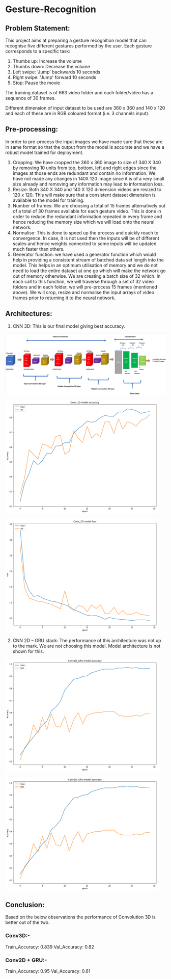 # Gesture-Recognition

## Problem Statement:
This project aims at preparing a gesture recognition model that can recognise five different gestures performed by the user. Each gesture corresponds to a specific task:
1.	Thumbs up:  Increase the volume
2.	Thumbs down: Decrease the volume
3.	Left swipe: 'Jump' backwards 10 seconds
4.	Right swipe: 'Jump' forward 10 seconds  
5.	Stop: Pause the movie

The training dataset is of 663 video folder and each folder/video has a sequence of 30 frames.

Different dimension of input dataset to be used are 360 x 360 and 140 x 120 and each of these are in RGB coloured format (i.e. 3 channels input).

## Pre-processing:
In order to pre-process the input images we have made sure that these are in same format so that the output from the model is accurate and we have a robust model trained for deployment.
1.	Cropping: We have cropped the 360 x 360 image to size of 340 X 340 by removing 10 units from top, bottom, left and right edges since the images at those ends are redundant and contain no information. We have not made any changes in 140X 120 image since it is of a very small size already and removing any information may lead to information loss.
2.	Resize: Both 340 X 340 and 140 X 120 dimension videos are resized to 120 x 120. This will make sure that a consistent dataset dimension is available to the model for training.
3.	Number of frames: We are choosing a total of 15 frames alternatively out of a total of 30 frames available for each gesture video. This is done in order to reduce the redundant information repeated in every frame and hence reducing the memory size which we will load onto the neural network.
4.	Normalise: This is done to speed up the process and quickly reach to convergence. In case, it is not used then the inputs will be of different scales and hence weights connected to some inputs will be updated much faster than others.
5.	Generator function: we have used a generator function which would help in providing a consistent stream of batched data set length into the model. This helps in an optimum utilisation of memory and we do not need to load the entire dataset at one go which will make the network go out of memory otherwise.
We are creating a batch size of 32 which. In each call to this function, we will traverse through a set of 32 video folders and in each folder, we will pre-process 15 frames (mentioned above). We will crop, resize and normalise the input arrays of video frames prior to returning it to the neural network.

## Architectures:
1.	CNN 3D: This is our final model giving best accuracy.

![alt text](https://github.com/robin991/Gesture-Recognition/blob/main/Image/CNN%203D%20final.png?raw=true)

![alt text](https://github.com/robin991/Gesture-Recognition/blob/main/Image/Conv3D_%20model%20accuracy.png?raw=true)

![alt text](https://github.com/robin991/Gesture-Recognition/blob/main/Image/Conv3D_%20Loss.png?raw=true)

2. CNN 2D – GRU stack: The performance of this architecture was not up to the mark.
We are not choosing this model. Model architecture is not shown for this.

![alt text](https://github.com/robin991/Gesture-Recognition/blob/main/Image/con2D_GRU_Model%20accuracy.png?raw=true)

![alt text](https://github.com/robin991/Gesture-Recognition/blob/main/Image/con2D_GRU_Model%20accuracy.png?raw=true)


## Conclusion:
Based on the below observations the performance of Convolution 3D is better out of the two.
### Conv3D:-
Train_Accuracy: 0.839
Val_Accuracy: 0.82
### Conv2D + GRU:-
Train_Accuracy: 0.95
Val_Accuracy: 0.61

